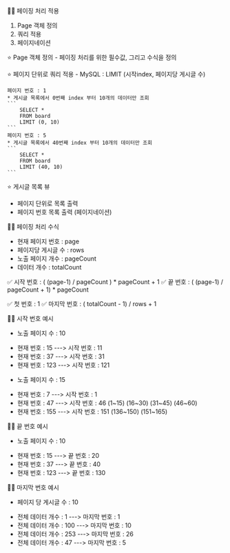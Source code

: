 👩‍🏫 페이징 처리 적용
1. Page 객체 정의
2. 쿼리 적용
3. 페이지네이션

⭐ Page 객체 정의
    - 페이징 처리를 위한 필수값, 그리고 수식을 정의

⭐ 페이지 단위로 쿼리 적용
    - MySQL : LIMIT (시작index, 페이지당 게시글 수)

    페이지 번호 : 1
    * 게시글 목록에서 0번째 index 부터 10개의 데이터만 조회
    ```
        SELECT *
        FROM board
        LIMIT (0, 10)
    ```
    페이지 번호 : 5
    * 게시글 목록에서 40번째 index 부터 10개의 데이터만 조회
    ```
        SELECT *
        FROM board
        LIMIT (40, 10)
    ```

⭐ 게시글 목록 뷰
- 페이지 단위로 목록 출력
- 페이지 번호 목록 출력 (페이지네이션)



👩‍🏫 페이징 처리 수식
   *  현재 페이지 번호		    : page
   *  페이지당 게시글 수		: rows
   *  노출 페이지 개수		    : pageCount
   *  데이터 개수		        : totalCount

   ✅ 시작 번호   		:  ( (page-1) / pageCount )  * pageCount + 1
   ✅ 끝 번호      		:  (  (page-1) / pageCount + 1) * pageCount

   ✅ 첫 번호      		:  1
   ✅ 마지막 번호		:  ( totalCount - 1)  / rows + 1
   

👩‍🏫 시작 번호 예시
- 노출 페이지 수  : 10
* 현재 번호 : 15            --->  시작 번호 : 11
* 현재 번호 : 37            --->  시작 번호 : 31
* 현재 번호 : 123           --->  시작 번호 : 121

- 노출 페이지 수 : 15
* 현재 번호 : 7             --->  시작 번호 : 1
* 현재 번호 : 47            --->  시작 번호 : 46    (1~15) (16~30) (31~45) (46~60)
* 현재 번호 : 155           --->  시작 번호 : 151   (136~150) (151~165)

👩‍🏫 끝 번호 예시
- 노출 페이지 수  : 10
* 현재 번호 : 15            --->  끝 번호 : 20
* 현재 번호 : 37            --->  끝 번호 : 40
* 현재 번호 : 123           --->  끝 번호 : 130

👩‍🏫 마지막 번호 예시
- 페이지 당 게시글 수 : 10
* 전체 데이터 개수 : 1          ---> 마지막 번호 : 1
* 전체 데이터 개수 : 100        ---> 마지막 번호 : 10
* 전체 데이터 개수 : 253        ---> 마지막 번호 : 26
* 전체 데이터 개수 : 47         ---> 마지막 번호 : 5

